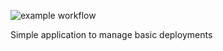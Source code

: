 ![example workflow](https://github.com/arashrasoulzadeh/deepzy/actions/workflows/go.yml/badge.svg)


Simple application to manage basic deployments